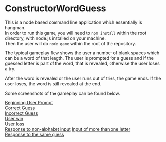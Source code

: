 # ConstructorWordGuess

This is a node based command line application which essentially is hangman.  
In order to run this game, you will need to `npm install` within the root directory, with node.js installed on your machine.  
Then the user will do `node game` within the root of the repository.

The typical gameplay flow shows the user a number of blank spaces which can be a word of that length. The user is prompted for a guess
and if the guessed letter is part of the word, that is revealed, otherwise the user loses a try.

After the word is revealed or the user runs out of tries, the game ends. If the user loses, the word is still revealed at the end. 


Some screenshots of the gameplay can be found below.

[Beginning User Prompt](./assets/gamestart.png)  
[Correct Guess](./assets/correct.png)  
[Incorrect Guess](./assets/incorrect.png)  
[User win](./assets/WIN.png)  
[User loss](./assets/loss.png)  
[Response to non-alphabet input](./assets/special.png)
[Input of more than one letter](./assets/morethanone.png)  
[Response to the same guess](./assets/again.png)
